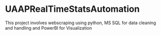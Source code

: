 # UAAPRealTimeStatsAutomation
This project involves webscraping using python, MS SQL for data cleaning and handling and PowerBI for Visualization
